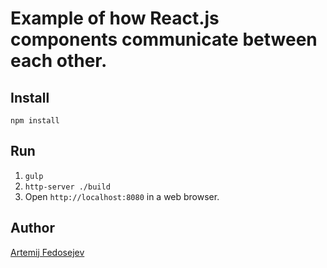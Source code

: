 # Example of how React.js components communicate between each other.

## Install

`npm install`

## Run

1. `gulp`
2. `http-server ./build`
3. Open `http://localhost:8080` in a web browser.

## Author

[Artemij Fedosejev](http://artemij.com)